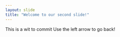 ```yaml
---
layout: slide
title: "Welcome to our second slide!"
---
```

This is a wit to commit
Use the left arrow to go back!